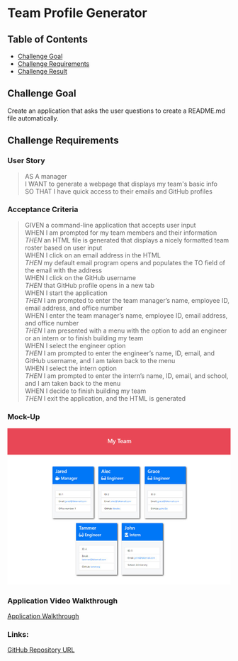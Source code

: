 # Team Profile Generator

## Table of Contents
* [Challenge Goal](#challenge-goal)
* [Challenge Requirements](#challenge-requirements)
* [Challenge Result](#challenge-result)

## Challenge Goal
Create an application that asks the user questions to create a README.md file automatically.

## Challenge Requirements

### User Story
>AS A manager <br>
>I WANT to generate a webpage that displays my team's basic info <br>
>SO THAT I have quick access to their emails and GitHub profiles <br>

### Acceptance Criteria
>GIVEN a command-line application that accepts user input <br>
>WHEN I am prompted for my team members and their information <br>
>*THEN* an HTML file is generated that displays a nicely formatted team roster based on user input <br>
>WHEN I click on an email address in the HTML <br>
>*THEN* my default email program opens and populates the TO field of the email with the address <br>
>WHEN I click on the GitHub username <br>
>*THEN* that GitHub profile opens in a new tab <br>
>WHEN I start the application <br>
>*THEN* I am prompted to enter the team manager’s name, employee ID, email address, and office number <br>
>WHEN I enter the team manager’s name, employee ID, email address, and office number <br>
>*THEN* I am presented with a menu with the option to add an engineer or an intern or to finish building my team <br>
>WHEN I select the engineer option <br>
>*THEN* I am prompted to enter the engineer’s name, ID, email, and GitHub username, and I am taken back to the menu <br>
>WHEN I select the intern option <br>
>*THEN* I am prompted to enter the intern’s name, ID, email, and school, and I am taken back to the menu <br>
>WHEN I decide to finish building my team <br>
>*THEN* I exit the application, and the HTML is generated <br>

### Mock-Up
![mockup](https://github.com/marioessig/team-profile-generator/blob/main/assets/images_readme/mockup.png)

### Application Video Walkthrough
[Application Walkthrough](https://youtu.be/uwk72Qp2Nr0)

### Links:
[GitHub Repository URL](https://marioessig.github.io/team-profile-generator/)
